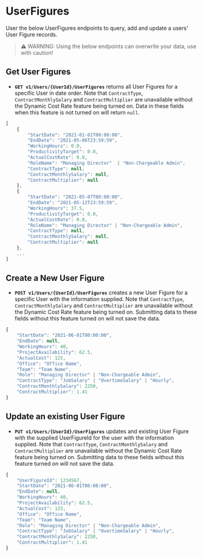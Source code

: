 # UserFigures
User the below UserFigures endpoints to query, add and update a users' User Figure records.

> ⚠️ WARNING: Using the below endpoints can overwrite your data, use with caution!

## Get User Figures
* **`GET v1/Users/{UserId}/UserFigures`** returns all User Figures for a specific User in date order. Note that `ContractType`, `ContractMonthlySalary` and `ContractMultiplier` are unavailable without the Dynamic Cost Rate feature being turned on. Data in these fields when this feature is not turned on will return `null`.

```javascript
[
    {
        "StartDate": "2021-01-01T00:00:00",
        "EndDate": "2021-05-06T23:59:59",
        "WorkingHours": 0.0,
        "ProductivityTarget": 0.0,
        "ActualCostRate": 0.0,
        "RoleName": "Managing Director"  | "Non-Chargeable Admin",
        "ContractType": null,
        "ContractMonthlySalary": null,
        "ContractMultiplier": null
    },
    {
        "StartDate": "2021-05-07T00:00:00",
        "EndDate": "2021-05-12T23:59:59",
        "WorkingHours": 37.5,
        "ProductivityTarget": 0.0,
        "ActualCostRate": 0.0,
        "RoleName": "Managing Director" | "Non-Chargeable Admin",
        "ContractType": null,
        "ContractMonthlySalary": null,
        "ContractMultiplier": null
    },
    ...
]
```

## Create a New User Figure
* **`POST v1/Users/{UserId}/UserFigures`** creates a new User Figure for a specific User with the information supplied. Note that `ContractType`, `ContractMonthlySalary` and `ContractMultiplier` are unavailable without the Dynamic Cost Rate feature being turned on. Submitting data to these fields without this feature turned on will not save the data.
``` javascript
{
    "StartDate": "2021-06-01T00:00:00",
    "EndDate": null,
    "WorkingHours": 40,
    "ProjectAvailability": 62.5,
    "ActualCost": 125,
    "Office": "Office Name",
    "Team": "Team Name",
    "Role": "Managing Director" | "Non-Chargeable Admin",
    "ContractType": "JobSalary" | "OvertimeSalary" | "Hourly",
    "ContractMonthlySalary": 2250,
    "ContractMultiplier": 1.41
}
```

## Update an existing User Figure
* **`PUT v1/Users/{UserId}/UserFigures`** updates and existing User Figure with the supplied UserFigureId for the user with the information supplied. Note that `ContractType`, `ContractMonthlySalary` and `ContractMultiplier` are unavailable without the Dynamic Cost Rate feature being turned on. Submitting data to these fields without this feature turned on will not save the data.
``` javascript
{
    "UserFigureId": 1234567,
    "StartDate": "2021-06-01T00:00:00",
    "EndDate": null,
    "WorkingHours": 40,
    "ProjectAvailability": 62.5,
    "ActualCost": 125,
    "Office": "Office Name",
    "Team": "Team Name",
    "Role": "Managing Director" | "Non-Chargeable Admin",
    "ContractType": "JobSalary" | "OvertimeSalary" | "Hourly",
    "ContractMonthlySalary": 2250,
    "ContractMultiplier": 1.41
}
```